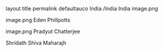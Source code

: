 layout	title	permalink
defaultauco
India
/India
India
image.png

image.png
Eden Phillpotts

image.png
Pradyut Chatterjee

Shridath Shiva Maharajh